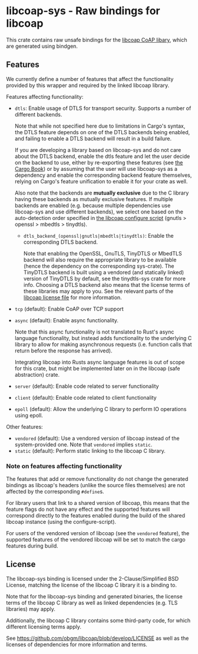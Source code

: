 # libcoap-sys - Raw bindings for libcoap

This crate contains raw unsafe bindings for the [libcoap CoAP libary](https://github.com/obgm/libcoap), which are 
generated using bindgen.

## Features
We currently define a number of features that affect the functionality provided by this wrapper
and required by the linked libcoap library.

Features affecting functionality:
- `dtls`: Enable usage of DTLS for transport security. Supports a number of different backends.

  Note that while not specified here due to limitations in Cargo's syntax, the DTLS feature
  depends on one of the DTLS backends being enabled, and failing to enable a DTLS backend will
  result in a build failure.
  
  If you are developing a library based on libcoap-sys and do not care about the DTLS backend,
  enable the dtls feature and let the user decide on the backend to use, either by
  re-exporting these features (see [the Cargo Book](https://doc.rust-lang.org/cargo/reference/features.html#dependency-features))
  or by assuming that the user will use libcoap-sys as a dependency and enable the
  corresponding backend feature themselves, relying on Cargo's feature unification to enable
  it for your crate as well.
  
  Also note that the backends are **mutually exclusive** due to the C library having these
  backends as mutually exclusive features. If multiple backends are enabled (e.g. because
  multiple dependencies use libcoap-sys and use different backends), we select one based on
  the auto-detection order specified in [the libcoap configure script](https://github.com/obgm/libcoap/blob/develop/configure.ac#L494)
  (gnutls > openssl > mbedtls > tinydtls).
  - `dtls_backend_(openssl|gnutls|mbedtls|tinydtls)`: Enable the corresponding DTLS backend.
     
     Note that enabling the OpenSSL, GnuTLS, TinyDTLS or MbedTLS backend will also require the
     appropriate library to be available (hence the dependency on the corresponding sys-crate).
     The TinyDTLS backend is built using a vendored (and statically linked) version of TinyDTLS
     by default, see the tinydtls-sys crate for more info.
     Choosing a DTLS backend also means that the license terms of these libraries may apply to
     you. See the relevant parts of the [libcoap license file](https://github.com/obgm/libcoap/blob/develop/LICENSE)
     for more information.
- `tcp` (default): Enable CoAP over TCP support
- `async` (default): Enable async functionality.
  
  Note that this async functionality is not translated to Rust's async language functionality,
  but instead adds functionality to the underlying C library to allow for making asynchronous
  requests (i.e. function calls that return before the response has arrived).

  Integrating libcoap into Rusts async language features is out of scope for this crate, but
  might be implemented later on in the libcoap (safe abstraction) crate.
- `server` (default): Enable code related to server functionality
- `client` (default): Enable code related to client functionality
- `epoll` (default): Allow the underlying C library to perform IO operations using epoll.

Other features:
- `vendored` (default): Use a vendored version of libcoap instead of the system-provided one.
  Note that `vendored` implies `static`.
- `static` (default): Perform static linking to the libcoap C library.

### Note on features affecting functionality
The features that add or remove functionality do not change the generated bindings as libcoap's
headers (unlike the source files themselves) are not affected by the corresponding `#define`s.

For library users that link to a shared version of libcoap, this means that the feature flags
do not have any effect and the supported features will correspond directly to the features
enabled during the build of the shared libcoap instance (using the configure-script).

For users of the vendored version of libcoap (see the `vendored` feature), the supported
features of the vendored libcoap will be set to match the cargo features during build.

## License 

The libcoap-sys binding is licensed under the 2-Clause/Simplified BSD License, matching the license of the libcoap C
library it is a binding to.

Note that for the libcoap-sys binding and generated binaries, the license terms of the libcoap C library as well as
linked dependencies (e.g. TLS libraries) may apply.

Additionally, the libcoap C library contains some third-party code, for which different licensing terms apply.

See https://github.com/obgm/libcoap/blob/develop/LICENSE as well as the licenses of dependencies for more
information and terms.
